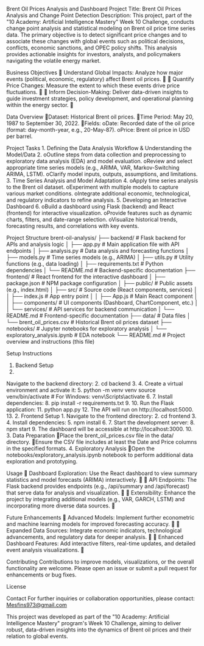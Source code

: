 Brent Oil Prices Analysis and Dashboard
Project Title: Brent Oil Prices Analysis and Change Point Detection
Description:
This project, part of the "10 Academy: Artificial Intelligence Mastery" Week 10 Challenge, conducts change point analysis and statistical modeling on Brent oil price time series data. The primary objective is to detect significant price changes and to associate these changes with global events such as political decisions, conflicts, economic sanctions, and OPEC policy shifts. This analysis provides actionable insights for investors, analysts, and policymakers navigating the volatile energy market.

Business Objectives

Understand Global Impacts:
Analyze how major events (political, economic, regulatory) affect Brent oil prices.


Quantify Price Changes:
Measure the extent to which these events drive price fluctuations.


Inform Decision-Making:
Deliver data-driven insights to guide investment strategies, policy development, and operational planning within the energy sector.


Data Overview
Dataset: Historical Brent oil prices.
Time Period: May 20, 1987 to September 30, 2022.
Fields: 
oDate: Recorded date of the oil price (format: day-month-year, e.g., 20-May-87).
oPrice: Brent oil price in USD per barrel.

Project Tasks
1.
Defining the Data Analysis Workflow & Understanding the Model/Data
2.
oOutline steps from data collection and preprocessing to exploratory data analysis (EDA) and model evaluation.
oReview and select appropriate time series models (e.g., ARIMA, VAR, Markov-Switching ARIMA, LSTM).
oClarify model inputs, outputs, assumptions, and limitations.
3.
Time Series Analysis and Model Adaptation
4.
oApply time series analysis to the Brent oil dataset.
oExperiment with multiple models to capture various market conditions.
oIntegrate additional economic, technological, and regulatory indicators to refine analysis.
5.
Developing an Interactive Dashboard
6.
oBuild a dashboard using Flask (backend) and React (frontend) for interactive visualization.
oProvide features such as dynamic charts, filters, and date-range selection.
oVisualize historical trends, forecasting results, and correlations with key events.

Project Structure
brent-oil-analysis/
├── backend/              # Flask backend for APIs and analysis logic
│   ├── app.py            # Main application file with API endpoints
│   ├── analysis.py       # Data analysis and forecasting functions
│   ├── models.py         # Time series models (e.g., ARIMA)
│   ├── utils.py          # Utility functions (e.g., data loading)
│   ├── requirements.txt  # Python dependencies
│   └── README.md         # Backend-specific documentation
├── frontend/             # React frontend for the interactive dashboard
│   ├── package.json      # NPM package configuration
│   ├── public/           # Public assets (e.g., index.html)
│   ├── src/              # Source code (React components, services)
│   │   ├── index.js      # App entry point
│   │   ├── App.js        # Main React component
│   │   ├── components/   # UI components (Dashboard, ChartComponent, etc.)
│   │   └── services/     # API services for backend communication
│   └── README.md         # Frontend-specific documentation
├── data/                 # Data files
│   └── brent_oil_prices.csv  # Historical Brent oil prices dataset
├── notebooks/            # Jupyter notebooks for exploratory analysis
│   └── exploratory_analysis.ipynb  # EDA notebook
└── README.md             # Project overview and instructions (this file)

Setup Instructions
1. Backend Setup
1.
Navigate to the backend directory:
2.
cd backend
3.
4.
Create a virtual environment and activate it:
5.
python -m venv venv
source venv/bin/activate  # For Windows: venv\Scripts\activate
6.
7.
Install dependencies:
8.
pip install -r requirements.txt
9.
10.
Run the Flask application:
11.
python app.py
12.
The API will run on http://localhost:5000.
13.
2. Frontend Setup
1.
Navigate to the frontend directory:
2.
cd frontend
3.
4.
Install dependencies:
5.
npm install
6.
7.
Start the development server:
8.
npm start
9.
The dashboard will be accessible at http://localhost:3000.
10.
3. Data Preparation
Place the brent_oil_prices.csv file in the data/ directory.
Ensure the CSV file includes at least the Date and Price columns in the specified formats.
4. Exploratory Analysis
Open the notebooks/exploratory_analysis.ipynb notebook to perform additional data exploration and prototyping.

Usage

Dashboard Exploration:
Use the React dashboard to view summary statistics and model forecasts (ARIMA) interactively.


API Endpoints:
The Flask backend provides endpoints (e.g., /api/summary and /api/forecast) that serve data for analysis and visualization.


Extensibility:
Enhance the project by integrating additional models (e.g., VAR, GARCH, LSTM) and incorporating more diverse data sources.


Future Enhancements

Advanced Models:
Implement further econometric and machine learning models for improved forecasting accuracy.


Expanded Data Sources:
Integrate economic indicators, technological advancements, and regulatory data for deeper analysis.


Enhanced Dashboard Features:
Add interactive filters, real-time updates, and detailed event analysis visualizations.


Contributing
Contributions to improve models, visualizations, or the overall functionality are welcome. Please open an issue or submit a pull request for enhancements or bug fixes.

License

Contact
For further inquiries or collaboration opportunities, please contact:
Mesfins973@gmail.com

This project was developed as part of the "10 Academy: Artificial Intelligence Mastery" program's Week 10 Challenge, aiming to deliver robust, data-driven insights into the dynamics of Brent oil prices and their relation to global events.
